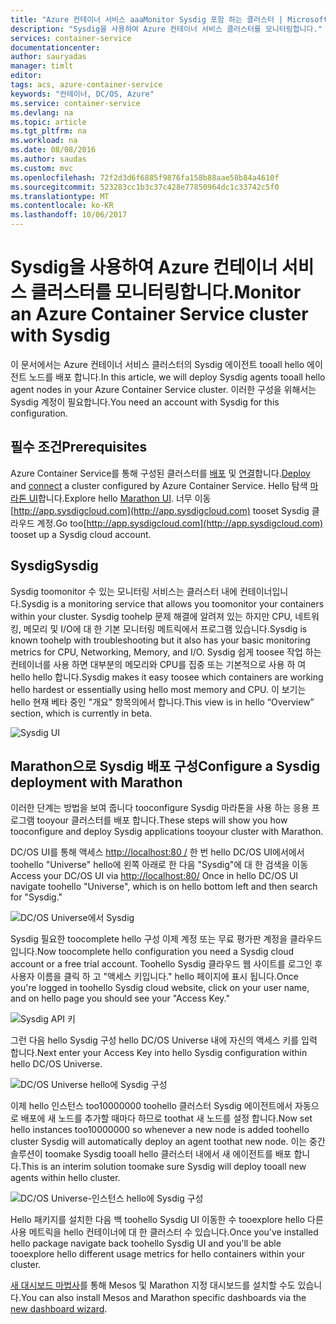 ```yaml
---
title: "Azure 컨테이너 서비스 aaaMonitor Sysdig 포함 하는 클러스터 | Microsoft Docs"
description: "Sysdig을 사용하여 Azure 컨테이너 서비스 클러스터를 모니터링합니다."
services: container-service
documentationcenter: 
author: sauryadas
manager: timlt
editor: 
tags: acs, azure-container-service
keywords: "컨테이너, DC/OS, Azure"
ms.service: container-service
ms.devlang: na
ms.topic: article
ms.tgt_pltfrm: na
ms.workload: na
ms.date: 08/08/2016
ms.author: saudas
ms.custom: mvc
ms.openlocfilehash: 72f2d3d6f6885f9876fa158b88aae58b84a4610f
ms.sourcegitcommit: 523283cc1b3c37c428e77850964dc1c33742c5f0
ms.translationtype: MT
ms.contentlocale: ko-KR
ms.lasthandoff: 10/06/2017
---
```

# <a name="monitor-an-azure-container-service-cluster-with-sysdig"></a><span data-ttu-id="d8235-104">Sysdig을 사용하여 Azure 컨테이너 서비스 클러스터를 모니터링합니다.</span><span class="sxs-lookup"><span data-stu-id="d8235-104">Monitor an Azure Container Service cluster with Sysdig</span></span>
<span data-ttu-id="d8235-105">이 문서에서는 Azure 컨테이너 서비스 클러스터의 Sysdig 에이전트 tooall hello 에이전트 노드를 배포 합니다.</span><span class="sxs-lookup"><span data-stu-id="d8235-105">In this article, we will deploy Sysdig agents tooall hello agent nodes in your Azure Container Service cluster.</span></span> <span data-ttu-id="d8235-106">이러한 구성을 위해서는 Sysdig 계정이 필요합니다.</span><span class="sxs-lookup"><span data-stu-id="d8235-106">You need an account with Sysdig for this configuration.</span></span> 

## <a name="prerequisites"></a><span data-ttu-id="d8235-107">필수 조건</span><span class="sxs-lookup"><span data-stu-id="d8235-107">Prerequisites</span></span>
<span data-ttu-id="d8235-108">Azure Container Service를 통해 구성된 클러스터를 [배포](container-service-deployment.md) 및 [연결](../container-service-connect.md)합니다.</span><span class="sxs-lookup"><span data-stu-id="d8235-108">[Deploy](container-service-deployment.md) and [connect](../container-service-connect.md) a cluster configured by Azure Container Service.</span></span> <span data-ttu-id="d8235-109">Hello 탐색 [마라톤 UI](container-service-mesos-marathon-ui.md)합니다.</span><span class="sxs-lookup"><span data-stu-id="d8235-109">Explore hello [Marathon UI](container-service-mesos-marathon-ui.md).</span></span> <span data-ttu-id="d8235-110">너무 이동[http://app.sysdigcloud.com](http://app.sysdigcloud.com) tooset Sysdig 클라우드 계정.</span><span class="sxs-lookup"><span data-stu-id="d8235-110">Go too[http://app.sysdigcloud.com](http://app.sysdigcloud.com) tooset up a Sysdig cloud account.</span></span> 

## <a name="sysdig"></a><span data-ttu-id="d8235-111">Sysdig</span><span class="sxs-lookup"><span data-stu-id="d8235-111">Sysdig</span></span>
<span data-ttu-id="d8235-112">Sysdig toomonitor 수 있는 모니터링 서비스는 클러스터 내에 컨테이너입니다.</span><span class="sxs-lookup"><span data-stu-id="d8235-112">Sysdig is a monitoring service that allows you toomonitor your containers within your cluster.</span></span> <span data-ttu-id="d8235-113">Sysdig toohelp 문제 해결에 알려져 있는 하지만 CPU, 네트워킹, 메모리 및 I/O에 대 한 기본 모니터링 메트릭에서 프로그램 있습니다.</span><span class="sxs-lookup"><span data-stu-id="d8235-113">Sysdig is known toohelp with troubleshooting but it also has your basic monitoring metrics for CPU, Networking, Memory, and I/O.</span></span> <span data-ttu-id="d8235-114">Sysdig 쉽게 toosee 작업 하는 컨테이너를 사용 하면 대부분의 메모리와 CPU를 집중 또는 기본적으로 사용 하 여 hello hello 합니다.</span><span class="sxs-lookup"><span data-stu-id="d8235-114">Sysdig makes it easy toosee which containers are working hello hardest or essentially using hello most memory and CPU.</span></span> <span data-ttu-id="d8235-115">이 보기는 hello 현재 베타 중인 "개요" 항목의에서 합니다.</span><span class="sxs-lookup"><span data-stu-id="d8235-115">This view is in hello “Overview” section, which is currently in beta.</span></span> 

![Sysdig UI](./media/container-service-monitoring-sysdig/sysdig6.png) 

## <a name="configure-a-sysdig-deployment-with-marathon"></a><span data-ttu-id="d8235-117">Marathon으로 Sysdig 배포 구성</span><span class="sxs-lookup"><span data-stu-id="d8235-117">Configure a Sysdig deployment with Marathon</span></span>
<span data-ttu-id="d8235-118">이러한 단계는 방법을 보여 줍니다 tooconfigure Sysdig 마라톤을 사용 하는 응용 프로그램 tooyour 클러스터를 배포 합니다.</span><span class="sxs-lookup"><span data-stu-id="d8235-118">These steps will show you how tooconfigure and deploy Sysdig applications tooyour cluster with Marathon.</span></span> 

<span data-ttu-id="d8235-119">DC/OS UI를 통해 액세스 [http://localhost:80 /](http://localhost:80/) 한 번 hello DC/OS UI에서에서 toohello "Universe" hello에 왼쪽 아래로 한 다음 "Sysdig"에 대 한 검색을 이동</span><span class="sxs-lookup"><span data-stu-id="d8235-119">Access your DC/OS UI via [http://localhost:80/](http://localhost:80/) Once in hello DC/OS UI navigate toohello "Universe", which is on hello bottom left and then search for "Sysdig."</span></span>

![DC/OS Universe에서 Sysdig](./media/container-service-monitoring-sysdig/sysdig1.png)

<span data-ttu-id="d8235-121">Sysdig 필요한 toocomplete hello 구성 이제 계정 또는 무료 평가판 계정을 클라우드입니다.</span><span class="sxs-lookup"><span data-stu-id="d8235-121">Now toocomplete hello configuration you need a Sysdig cloud account or a free trial account.</span></span> <span data-ttu-id="d8235-122">Toohello Sysdig 클라우드 웹 사이트를 로그인 후 사용자 이름을 클릭 하 고 "액세스 키입니다." hello 페이지에 표시 됩니다.</span><span class="sxs-lookup"><span data-stu-id="d8235-122">Once you're logged in toohello Sysdig cloud website, click on your user name, and on hello page you should see your "Access Key."</span></span> 

![Sysdig API 키](./media/container-service-monitoring-sysdig/sysdig2.png) 

<span data-ttu-id="d8235-124">그런 다음 hello Sysdig 구성 hello DC/OS Universe 내에 자신의 액세스 키를 입력 합니다.</span><span class="sxs-lookup"><span data-stu-id="d8235-124">Next enter your Access Key into hello Sysdig configuration within hello DC/OS Universe.</span></span> 

![DC/OS Universe hello에 Sysdig 구성](./media/container-service-monitoring-sysdig/sysdig3.png)

<span data-ttu-id="d8235-126">이제 hello 인스턴스 too10000000 toohello 클러스터 Sysdig 에이전트에서 자동으로 배포에 새 노드를 추가할 때마다 하므로 toothat 새 노드를 설정 합니다.</span><span class="sxs-lookup"><span data-stu-id="d8235-126">Now set hello instances too10000000 so whenever a new node is added toohello cluster Sysdig will automatically deploy an agent toothat new node.</span></span> <span data-ttu-id="d8235-127">이는 중간 솔루션이 toomake Sysdig tooall hello 클러스터 내에서 새 에이전트를 배포 합니다.</span><span class="sxs-lookup"><span data-stu-id="d8235-127">This is an interim solution toomake sure Sysdig will deploy tooall new agents within hello cluster.</span></span> 

![DC/OS Universe-인스턴스 hello에 Sysdig 구성](./media/container-service-monitoring-sysdig/sysdig4.png)

<span data-ttu-id="d8235-129">Hello 패키지를 설치한 다음 백 toohello Sysdig UI 이동한 수 tooexplore hello 다른 사용 메트릭을 hello 컨테이너에 대 한 클러스터 수 있습니다.</span><span class="sxs-lookup"><span data-stu-id="d8235-129">Once you've installed hello package navigate back toohello Sysdig UI and you'll be able tooexplore hello different usage metrics for hello containers within your cluster.</span></span> 

<span data-ttu-id="d8235-130">[새 대시보드 마법사](https://app.sysdigcloud.com/#/dashboards/new)를 통해 Mesos 및 Marathon 지정 대시보드를 설치할 수도 있습니다.</span><span class="sxs-lookup"><span data-stu-id="d8235-130">You can also install Mesos and Marathon specific dashboards via the [new dashboard wizard](https://app.sysdigcloud.com/#/dashboards/new).</span></span>
